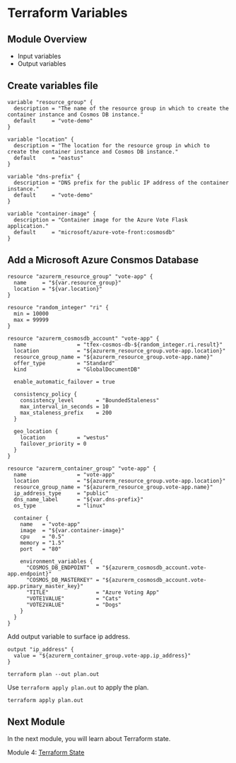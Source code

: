# Terraform Variables

## Module Overview

- Input variables
- Output variables

## Create variables file

```
variable "resource_group" {
  description = "The name of the resource group in which to create the container instance and Cosmos DB instance."
  default     = "vote-demo"
}

variable "location" {
  description = "The location for the resource group in which to create the container instance and Cosmos DB instance."
  default     = "eastus"
}

variable "dns-prefix" {
  description = "DNS prefix for the public IP address of the container instance."
  default     = "vote-demo"
}

variable "container-image" {
  description = "Container image for the Azure Vote Flask application."
  default     = "microsoft/azure-vote-front:cosmosdb"
}
```

## Add a Microsoft Azure Consmos Database

```
resource "azurerm_resource_group" "vote-app" {
  name     = "${var.resource_group}"
  location = "${var.location}"
}

resource "random_integer" "ri" {
  min = 10000
  max = 99999
}

resource "azurerm_cosmosdb_account" "vote-app" {
  name                = "tfex-cosmos-db-${random_integer.ri.result}"
  location            = "${azurerm_resource_group.vote-app.location}"
  resource_group_name = "${azurerm_resource_group.vote-app.name}"
  offer_type          = "Standard"
  kind                = "GlobalDocumentDB"

  enable_automatic_failover = true

  consistency_policy {
    consistency_level       = "BoundedStaleness"
    max_interval_in_seconds = 10
    max_staleness_prefix    = 200
  }

  geo_location {
    location          = "westus"
    failover_priority = 0
  }
}

resource "azurerm_container_group" "vote-app" {
  name                = "vote-app"
  location            = "${azurerm_resource_group.vote-app.location}"
  resource_group_name = "${azurerm_resource_group.vote-app.name}"
  ip_address_type     = "public"
  dns_name_label      = "${var.dns-prefix}"
  os_type             = "linux"

  container {
    name   = "vote-app"
    image  = "${var.container-image}"
    cpu    = "0.5"
    memory = "1.5"
    port   = "80"

    environment_variables {
      "COSMOS_DB_ENDPOINT"  = "${azurerm_cosmosdb_account.vote-app.endpoint}"
      "COSMOS_DB_MASTERKEY" = "${azurerm_cosmosdb_account.vote-app.primary_master_key}"
      "TITLE"               = "Azure Voting App"
      "VOTE1VALUE"          = "Cats"
      "VOTE2VALUE"          = "Dogs"
    }
  }
}
```

Add output variable to surface ip address.

```
output "ip_address" {
  value = "${azurerm_container_group.vote-app.ip_address}"
}
```

```
terraform plan --out plan.out
```

Use `terraform apply plan.out` to apply the plan.

```
terraform apply plan.out
```

## Next Module

In the next module, you will learn about Terraform state.

Module 4: [Terraform State](../5-terraform-state)